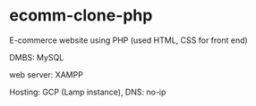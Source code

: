 # ecomm-clone-php
E-commerce website using PHP (used HTML, CSS for front end)

DMBS: MySQL

web server: XAMPP

Hosting: GCP (Lamp instance), DNS: no-ip
